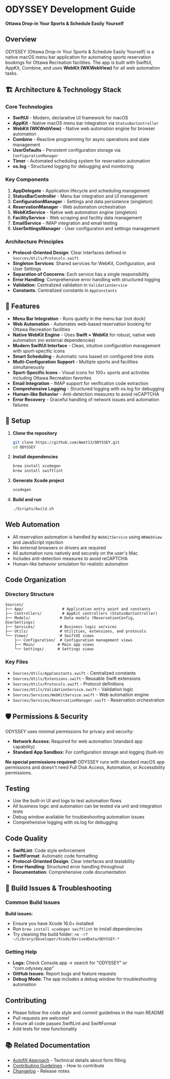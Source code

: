 # ODYSSEY Development Guide

**Ottawa Drop-in Your Sports & Schedule Easily Yourself**

## Overview

ODYSSEY (Ottawa Drop-in Your Sports & Schedule Easily Yourself) is a native macOS menu bar application for automating sports reservation bookings for Ottawa Recreation facilities. The app is built with SwiftUI, AppKit, Combine, and uses **WebKit (WKWebView)** for all web automation tasks.

## 🏗️ Architecture & Technology Stack

### Core Technologies

- **SwiftUI** - Modern, declarative UI framework for macOS
- **AppKit** - Native macOS menu bar integration via `StatusBarController`
- **WebKit (WKWebView)** - Native web automation engine for browser automation
- **Combine** - Reactive programming for async operations and state management
- **UserDefaults** - Persistent configuration storage via `ConfigurationManager`
- **Timer** - Automated scheduling system for reservation automation
- **os.log** - Structured logging for debugging and monitoring

### Key Components

1. **AppDelegate** - Application lifecycle and scheduling management
2. **StatusBarController** - Menu bar integration and UI management
3. **ConfigurationManager** - Settings and data persistence (singleton)
4. **ReservationManager** - Web automation orchestration
5. **WebKitService** - Native web automation engine (singleton)
6. **FacilityService** - Web scraping and facility data management
7. **EmailService** - IMAP integration and email testing
8. **UserSettingsManager** - User configuration and settings management

### Architecture Principles

- **Protocol-Oriented Design**: Clear interfaces defined in `Sources/Utils/Protocols.swift`
- **Singleton Services**: Shared services for WebKit, Configuration, and User Settings
- **Separation of Concerns**: Each service has a single responsibility
- **Error Handling**: Comprehensive error handling with structured logging
- **Validation**: Centralized validation in `ValidationService`
- **Constants**: Centralized constants in `AppConstants`

## 🚀 Features

- **Menu Bar Integration** - Runs quietly in the menu bar (not dock)
- **Web Automation** - Automates web-based reservation booking for Ottawa Recreation facilities
- **Native WebKit Engine** - Uses **Swift + WebKit** for robust, native web automation (no external dependencies)
- **Modern SwiftUI Interface** - Clean, intuitive configuration management with sport-specific icons
- **Smart Scheduling** - Automatic runs based on configured time slots
- **Multi-Configuration Support** - Multiple sports and facilities simultaneously
- **Sport-Specific Icons** - Visual icons for 100+ sports and activities including Ottawa Recreation favorites
- **Email Integration** - IMAP support for verification code extraction
- **Comprehensive Logging** - Structured logging with os.log for debugging
- **Human-like Behavior** - Anti-detection measures to avoid reCAPTCHA
- **Error Recovery** - Graceful handling of network issues and automation failures

## 🔧 Setup

1. **Clone the repository**
   ```bash
   git clone https://github.com/Amet13/ODYSSEY.git
   cd ODYSSEY
   ```
2. **Install dependencies**
   ```bash
   brew install xcodegen
   brew install swiftlint
   ```
3. **Generate Xcode project**
   ```bash
   xcodegen
   ```
4. **Build and run**
   ```bash
   ./Scripts/build.sh
   ```

## Web Automation

- All reservation automation is handled by `WebKitService` using `WKWebView` and JavaScript injection
- No external browsers or drivers are required
- All automation runs natively and securely on the user's Mac
- Includes anti-detection measures to avoid reCAPTCHA
- Human-like behavior simulation for realistic automation

## Code Organization

### Directory Structure

```
Sources/
├── App/                 # Application entry point and constants
├── Controllers/         # AppKit controllers (StatusBarController)
├── Models/             # Data models (ReservationConfig, UserSettings)
├── Services/           # Business logic services
├── Utils/              # Utilities, extensions, and protocols
└── Views/              # SwiftUI views
    ├── Configuration/  # Configuration management views
    ├── Main/          # Main app views
    └── Settings/      # Settings views
```

### Key Files

- `Sources/Utils/AppConstants.swift` - Centralized constants
- `Sources/Utils/Extensions.swift` - Reusable Swift extensions
- `Sources/Utils/Protocols.swift` - Protocol definitions
- `Sources/Utils/ValidationService.swift` - Validation logic
- `Sources/Services/WebKitService.swift` - Web automation engine
- `Sources/Services/ReservationManager.swift` - Reservation orchestration

## 🛡️ Permissions & Security

ODYSSEY uses minimal permissions for privacy and security:

- **Network Access:** Required for web automation (standard app capability)
- **Standard App Sandbox:** For configuration storage and logging (built-in)

**No special permissions required!** ODYSSEY runs with standard macOS app permissions and doesn't need Full Disk Access, Automation, or Accessibility permissions.

## Testing

- Use the built-in UI and logs to test automation flows
- All business logic and automation can be tested via unit and integration tests
- Debug window available for troubleshooting automation issues
- Comprehensive logging with os.log for debugging

## Code Quality

- **SwiftLint**: Code style enforcement
- **SwiftFormat**: Automatic code formatting
- **Protocol-Oriented Design**: Clear interfaces and testability
- **Error Handling**: Structured error handling throughout
- **Documentation**: Comprehensive code documentation

## 🔧 Build Issues & Troubleshooting

### Common Build Issues

**Build issues:**

- Ensure you have Xcode 16.0+ installed
- Run `brew install xcodegen swiftlint` to install dependencies
- Try cleaning the build folder: `rm -rf ~/Library/Developer/Xcode/DerivedData/ODYSSEY-*`

### Getting Help

- **Logs:** Check Console.app → search for "ODYSSEY" or "com.odyssey.app"
- **GitHub Issues:** Report bugs and feature requests
- **Debug Mode:** The app includes a debug window for troubleshooting automation

## Contributing

- Please follow the code style and commit guidelines in the main README
- Pull requests are welcome!
- Ensure all code passes SwiftLint and SwiftFormat
- Add tests for new functionality

## 📚 Related Documentation

- [Autofill Approach](AUTOFILL_APPROACH.md) - Technical details about form filling
- [Contributing Guidelines](CONTRIBUTING.md) - How to contribute
- [Changelog](CHANGELOG.md) - Release notes

